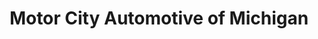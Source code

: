 ---
title: "Motor City Automotive of Michigan"
url: /wyandotte/motor-city-automotive-of-michigan/
shop: car
---